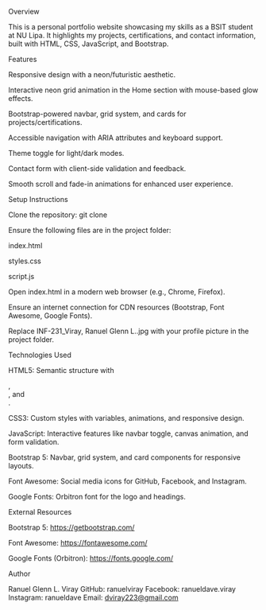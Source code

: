 Overview

This is a personal portfolio website showcasing my skills as a BSIT student at NU Lipa. It highlights my projects, certifications, and contact information, built with HTML, CSS, JavaScript, and Bootstrap.

Features





Responsive design with a neon/futuristic aesthetic.



Interactive neon grid animation in the Home section with mouse-based glow effects.



Bootstrap-powered navbar, grid system, and cards for projects/certifications.



Accessible navigation with ARIA attributes and keyboard support.



Theme toggle for light/dark modes.



Contact form with client-side validation and feedback.



Smooth scroll and fade-in animations for enhanced user experience.

Setup Instructions





Clone the repository: git clone <repo-url>



Ensure the following files are in the project folder:





index.html



styles.css



script.js



Open index.html in a modern web browser (e.g., Chrome, Firefox).



Ensure an internet connection for CDN resources (Bootstrap, Font Awesome, Google Fonts).



Replace INF-231_Viray, Ranuel Glenn L..jpg with your profile picture in the project folder.

Technologies Used





HTML5: Semantic structure with <main>, <article>, and <nav>.



CSS3: Custom styles with variables, animations, and responsive design.



JavaScript: Interactive features like navbar toggle, canvas animation, and form validation.



Bootstrap 5: Navbar, grid system, and card components for responsive layouts.



Font Awesome: Social media icons for GitHub, Facebook, and Instagram.



Google Fonts: Orbitron font for the logo and headings.

External Resources





Bootstrap 5: https://getbootstrap.com/



Font Awesome: https://fontawesome.com/



Google Fonts (Orbitron): https://fonts.google.com/

Author

Ranuel Glenn L. Viray
GitHub: ranuelviray
Facebook: ranueldave.viray
Instagram: ranueldave
Email: dviray223@gmail.com
